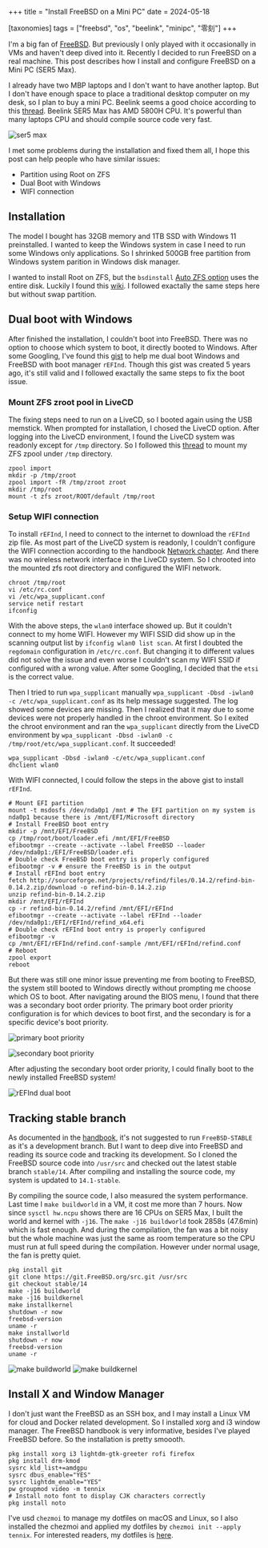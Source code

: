 +++
title = "Install FreeBSD on a Mini PC"
date = 2024-05-18

[taxonomies]
tags = ["freebsd", "os", "beelink", "minipc", "零刻"]
+++

I'm a big fan of [FreeBSD](https://www.freebsd.org). But previously I only played with it occasionally in VMs and haven't deep dived into it. Recently I decided to run FreeBSD on a real machine. This post describes how I install and configure FreeBSD on a Mini PC (SER5 Max).

<!-- more -->

I already have two MBP laptops and I don't want to have another laptop. But I don't have enough space to place a traditional desktop computer on my desk, so I plan to buy a mini PC. Beelink seems a good choice according to this [thread](https://forums.freebsd.org/threads/finding-a-minipc-with-good-freebsd-support-for-its-graphics-processor.91734/). Beelink SER5 Max has AMD 5800H CPU. It's powerful than many laptops CPU and should compile source code very fast.

![ser5 max](/images/ser5-max.jpg)

I met some problems during the installation and fixed them all, I hope this post can help people who have similar issues:

* Partition using Root on ZFS
* Dual Boot with Windows
* WIFI connection

## Installation

The model I bought has 32GB memory and 1TB SSD with Windows 11 preinstalled. I wanted to keep the Windows system in case I need to run some Windows only applications. So I shrinked 500GB free partition from Windows system parition in Windows disk manager.

I wanted to install Root on ZFS, but the `bsdinstall` [Auto ZFS option](https://docs.freebsd.org/en/books/handbook/bsdinstall/#bsdinstall-part-zfs) uses the entire disk. Luckily I found this [wiki](https://wiki.freebsd.org/RootOnZFS/GPTZFSBoot). I followed exactally the same steps here but without swap partition.

## Dual boot with Windows
After finished the installation, I couldn't boot into FreeBSD. There was no option to choose which system to boot, it directly booted to Windows. After some Googling, I've found this [gist](https://gist.github.com/zeising/5d2402d92b4cf421c7402d663b2d9e41) to help me dual boot Windows and FreeBSD with boot manager `rEFInd`. Though this gist was created 5 years ago, it's still valid and I followed exactally the same steps to fix the boot issue.

### Mount ZFS zroot pool in LiveCD
The fixing steps need to run on a LiveCD, so I booted again using the USB memstick. When prompted for installation, I chosed the LiveCD option. After logging into the LiveCD environment, I found the LiveCD system was readonly except for `/tmp` directory. So I followed this [thread](https://forums.FreeBSD.org/threads/how-to-mount-a-zfs-partition.61112/post-351941) to mount my ZFS zpool under `/tmp` directory.

```shell
zpool import
mkdir -p /tmp/zroot
zpool import -fR /tmp/zroot zroot
mkdir /tmp/root
mount -t zfs zroot/ROOT/default /tmp/root
```

### Setup WIFI connection
To install `rEFInd`, I need to connect to the internet to download the `rEFInd` zip file. As most part of the LiveCD system is readonly, I couldn't configure the WIFI connection according to the handbook [Network chapter](https://docs.freebsd.org/en/books/handbook/network/). And there was no wireless network interface in the LiveCD system. So I chrooted into the mounted zfs root directory and configured the WIFI network.

```shell
chroot /tmp/root
vi /etc/rc.conf
vi /etc/wpa_supplicant.conf
service netif restart
ifconfig
```

With the above steps, the `wlan0` interface showed up. But it couldn't connect to my home WIFI. However my WIFI SSID did show up in the scanning output list by `ifconfig wlan0 list scan`. At first I doubted the `regdomain` configuration in `/etc/rc.conf`. But changing it to different values did not solve the issue and even worse I couldn't scan my WIFI SSID if configured with a wrong value. After some Googling, I decided that the `etsi` is the correct value.

Then I tried to run `wpa_supplicant` manually `wpa_supplicant -Dbsd -iwlan0 -c /etc/wpa_supplicant.conf` as its help message suggested. The log showed some devices are missing. Then I realized that it may due to some devices were not properly handled in the chroot environment. So I exited the chroot environment and ran the `wpa_supplicant` directly from the LiveCD environment by `wpa_supplicant -Dbsd -iwlan0 -c /tmp/root/etc/wpa_supplicant.conf`. It succeeded!

```shell
wpa_supplicant -Dbsd -iwlan0 -c/etc/wpa_supplicant.conf
dhclient wlan0
```

With WIFI connected, I could follow the steps in the above gist to install `rEFInd`.

```shell
# Mount EFI partition
mount -t msdosfs /dev/nda0p1 /mnt # The EFI partition on my system is nda0p1 because there is /mnt/EFI/Microsoft directory
# Install FreeBSD boot entry
mkdir -p /mnt/EFI/FreeBSD
cp /tmp/root/boot/loader.efi /mnt/EFI/FreeBSD
efibootmgr --create --activate --label FreeBSD --loader /dev/nda0p1:/EFI/FreeBSD/loader.efi
# Double check FreeBSD boot entry is properly configured
efibootmgr -v # ensure the FreeBSD is in the output
# Install rEFInd boot entry
fetch http://sourceforge.net/projects/refind/files/0.14.2/refind-bin-0.14.2.zip/download -o refind-bin-0.14.2.zip
unzip refind-bin-0.14.2.zip
mkdir /mnt/EFI/rEFInd
cp -r refind-bin-0.14.2/refind /mnt/EFI/rEFInd
efibootmgr --create --activate --label rEFInd --loader /dev/nda0p1:/EFI/rEFInd/refind_x64.efi
# Double check rEFInd boot entry is properly configured
efibootmgr -v
cp /mnt/EFI/rEFInd/refind.conf-sample /mnt/EFI/rEFInd/refind.conf
# Reboot
zpool export
reboot
```

But there was still one minor issue preventing me from booting to FreeBSD, the system still booted to Windows directly without prompting me choose which OS to boot. After navigating around the BIOS menu, I found that there was a secondary boot order priority. The primary boot order priority configuration is for which devices to boot first, and the secondary is for a specific device's boot priority.

![primary boot priority](/images/bios-boot-menu1.jpg)

![secondary boot priority](/images/bios-boot-menu2.jpg)

After adjusting the secondary boot order priority, I could finally boot to the newly installed FreeBSD system!

![rEFInd dual boot](/images/refind-dual-boot.jpg)

## Tracking stable branch

As documented in the [handbook](https://docs.freebsd.org/en/books/handbook/cutting-edge/#stable), it's not suggested to run `FreeBSD-STABLE` as it's a development branch. But I want to deep dive into FreeBSD and reading its source code and tracking its development. So I cloned the FreeBSD source code into `/usr/src` and checked out the latest stable branch `stable/14`. After compiling and installing the source code, my system is updated to `14.1-stable`.

By compiling the source code, I also measured the system performance. Last time I `make buildworld` in a VM, it cost me more than 7 hours. Now since `sysctl hw.ncpu` shows there are 16 CPUs on SER5 Max, I built the world and kernel with `-j16`. The `make -j16 buildworld` took 2858s (47.6min) which is fast enough. And during the compilation, the fan was a bit noisy but the whole machine was just the same as room temperature so the CPU must run at full speed during the compilation. However under normal usage, the fan is pretty quiet.

```shell
pkg install git
git clone https://git.FreeBSD.org/src.git /usr/src
git checkout stable/14
make -j16 buildworld
make -j16 buildkernel
make installkernel
shutdown -r now
freebsd-version
uname -r
make installworld
shutdown -r now
freebsd-version
uname -r
```
![make buildworld](/images/make-buildworld.jpg)
![make buildkernel](/images/make-buildkernel.jpg)

## Install X and Window Manager
I don't just want the FreeBSD as an SSH box, and I may install a Linux VM for cloud and Docker related development. So I installed xorg and i3 window manager. The FreeBSD handbook is very informative, besides I've played FreeBSD before. So the installation is pretty smoooth.

```shell
pkg install xorg i3 lightdm-gtk-greeter rofi firefox
pkg install drm-kmod
sysrc kld_list+=amdgpu
sysrc dbus_enable="YES"
sysrc lightdm_enable="YES"
pw groupmod video -m tennix
# Install noto font to display CJK characters correctly
pkg install noto
```

I've usd `chezmoi` to manage my dotfiles on macOS and Linux, so I also installed the chezmoi and applied my dotfiles by `chezmoi init --apply tennix`. For interested readers, my dotfiles is [here](https://github.com/tennix/dotfiles).